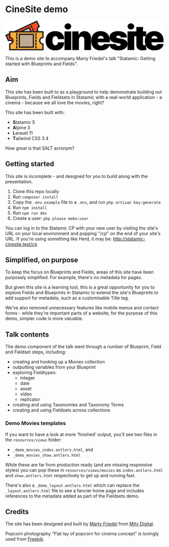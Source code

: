 # CineSite demo

![CineSite](/public/assets/logo/cinesite.png)

This is a demo site to accompany Marty Friedel's talk "Statamic: Getting started with Blueprints and Fields".

## Aim

This site has been built to as a playground to help demonstrate building out Blueprints, Fields and Fieldsets in
Statamic with a real-world application - a cinema - because we all love the movies, right?

This site has been built with:
- **S**tatamic 5
- **A**lpine 3
- **L**aravel 11
- **T**ailwind CSS 3.4

How great is that SALT acronym?

## Getting started

This site is incomplete - and designed for you to build along with the presentation.

1. Clone this repo locally
2. Run `composer install`
3. Copy the `.env.example` file to a `.env`, and run `php artisan key:generate`
4. Run `npm install`
5. Run `npm run dev`
6. Create a user: `php please make:user`

You can log in to the Statamic CP with your new user by visiting the site's URL on your local environment and popping 
"/cp" on the end of your site's URL. If you're using something like Herd, it may be:
http://statamic-cinesite.test/cp

## Simplified, on purpose

To keep the focus on Blueprints and Fields, areas of this site have been purposely simplified. For example, there's no
metadata for pages.

But given this site is a learning tool, this is a great opportunity for you to explore Fields and Blueprints in Statamic
to extend the site's Blueprints to add support for metadata, such as a customisable Title tag.

We've also removed unnecessary features like mobile menus and contact forms - while they're important parts of a 
website, for the purpose of this demo, simpler code is more valuable.

## Talk contents

The demo component of the talk went through a number of Blueprint, Field and Fieldset steps, including:
- creating and hooking up a Movies collection
- outputting variables from your Blueprint
- exploring Fieldtypes:
  - integer
  - date
  - asset
  - video
  - replicator
- creating and using Taxonomies and Taxonomy Terms
- creating and using Fieldsets across collections

### Demo Movies templates

If you want to have a look at more 'finished' output, you'll see two files in the `resources/views` folder:
- `_demo_movies_index.antlers.html`, and
- `_demo_movies_show.antlers.html`

While these are far from production ready (and are missing responsive styles) you can pop these in 
`resources/views/movies` as `index.antlers.html` and `show.antlers.html` respectively to get up and running fast.

There's also a `_demo_layout.antlers.html` which can replace the `_layout.antlers.html` file to see a fancier home page
and includes references to the metadata added as part of the Fieldsets demo.

## Credits

The site has been designed and built by [Marty Friedel](https://www.martyfriedel.com)
from [Mity Digital](https://www.mity.com.au).

Popcorn photography "Flat lay of popcorn for cinema concept" is
lovingly used from [Freepik](https://www.freepik.com/free-photo/flat-lay-popcorn-cinema-concept_4698766.htm#fromView=search&page=1&position=26&uuid=89125431-30d4-48be-91c8-b96afcc645e2).
